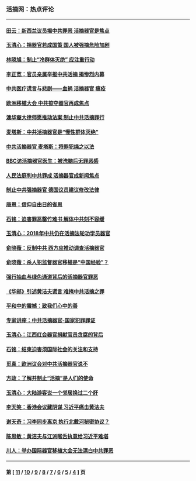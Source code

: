 ### 活摘网：热点评论
---
#### [田云：新西兰议员揭中共罪恶 活摘器官是焦点](../../pages/nf5879/n13070629.md?08260430) 
#### [玉清心：捐器官若成国策 国人被强摘危险加剧](../../pages/nf5879/n12802713.md?08260430) 
#### [林晓旭：制止“冷群体灭绝” 应注重行动](../../pages/nf5879/n12779736.md?08260430) 
#### [李正宽：官员亲属举报中共活摘 揭惨烈内幕](../../pages/nf5879/n12684490.md?08260430) 
#### [中共医疗谎言与悲剧——血祸 活摘器官 瘟疫](../../pages/nf5879/n12372103.md?08260430) 
#### [欧洲移植大会 中共掠夺器官再成焦点](../../pages/nf5879/n11538883.md?08260430) 
#### [澳华裔大律师愿推动法案 制止中共活摘罪行](../../pages/nf5879/n11377039.md?08260430) 
#### [麦塔斯：中共活摘器官是“慢性群体灭绝”](../../pages/nf5879/n11350529.md?08260430) 
#### [中共活摘器官 麦塔斯：将罪犯绳之以法](../../pages/nf5879/n11347973.md?08260430) 
#### [BBC访活摘器官医生：被洗脑后无罪恶感](../../pages/nf5879/n11335935.md?08260430) 
#### [人民法庭判中共罪成 活摘器官成新闻焦点](../../pages/nf5879/n11331578.md?08260430) 
#### [制止中共强摘器官 德国议员建议修改法律](../../pages/nf5879/n11249451.md?08260430) 
#### [唐恩：信仰自由日的省思](../../pages/nf5879/n11003525.md?08260430) 
#### [石铭：迫害罪恶罄竹难书  解体中共刻不容缓](../../pages/nf5879/n10942855.md?08260430) 
#### [玉清心：2018年中共仍在活摘法轮功学员器官](../../pages/nf5879/n10914646.md?08260430) 
#### [俞晓薇：反制中共 西方应推动调查活摘器官](../../pages/nf5879/n10794671.md?08260430) 
#### [俞晓薇：杀人犯监督器官移植是“中国经验”？](../../pages/nf5879/n10466427.md?08260430) 
#### [强行抽血与绿色通道背后的活摘器官罪恶](../../pages/nf5879/n10004708.md?08260430) 
#### [《华邮》引述黄洁夫谎言 难掩中共活摘之罪](../../pages/nf5879/n9642309.md?08260430) 
#### [平和中的震撼：致我们心中的善](../../pages/nf5879/n9021123.md?08260430) 
#### [专家讲座：中共活摘器官-国家犯罪罪证](../../pages/nf5879/n8828153.md?08260430) 
#### [玉清心：江西红会器官捐献官员贪腐的背后](../../pages/nf5879/n8522122.md?08260430) 
#### [石铭：结束迫害须国际社会的关注和支持](../../pages/nf5879/n8443497.md?08260430) 
#### [觅真：欧洲议会对中共活摘器官说不](../../pages/nf5879/n8337486.md?08260430) 
#### [方政：了解并制止“活摘”是人们的使命](../../pages/nf5879/n8329214.md?08260430) 
#### [玉清心：大陆游客说一个邻居换过二个肝](../../pages/nf5879/n8291404.md?08260430) 
#### [李天笑：香港会议藏阴谋 习近平痛击黄洁夫](../../pages/nf5879/n8241459.md?08260430) 
#### [谢天奇：习李同步离京 执行北戴河秘密协议？](../../pages/nf5879/n8230418.md?08260430) 
#### [陈思敏：黄洁夫与江派喉舌执意给习近平难堪](../../pages/nf5879/n8222166.md?08260430) 
#### [川人：举办国际器官移植大会无法漂白中共罪恶](../../pages/nf5879/n8221121.md?08260430) 

---
#### 第 [ [11](./11.md?08260430) / [10](./10.md?08260430) / [9](./9.md?08260430) / [8](./8.md?08260430) / [7](./7.md?08260430) / [6](./6.md?08260430) / [5](./5.md?08260430) / [4](./4.md?08260430) ] 页
